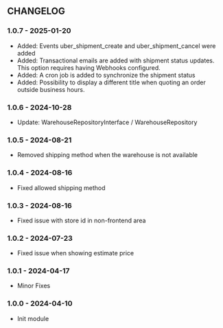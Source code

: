 CHANGELOG
---------

### 1.0.7 - 2025-01-20
- Added: Events uber_shipment_create and uber_shipment_cancel were added
- Added: Transactional emails are added with shipment status updates. This option requires having Webhooks configured.
- Added: A cron job is added to synchronize the shipment status
- Added: Possibility to display a different title when quoting an order outside business hours.

### 1.0.6 - 2024-10-28
- Update: WarehouseRepositoryInterface / WarehouseRepository

### 1.0.5 - 2024-08-21
- Removed shipping method when the warehouse is not available

### 1.0.4 - 2024-08-16
- Fixed allowed shipping method

### 1.0.3 - 2024-08-16
- Fixed issue with store id in non-frontend area

### 1.0.2 - 2024-07-23
- Fixed issue when showing estimate price

### 1.0.1 - 2024-04-17
- Minor Fixes

### 1.0.0 - 2024-04-10
- Init module
